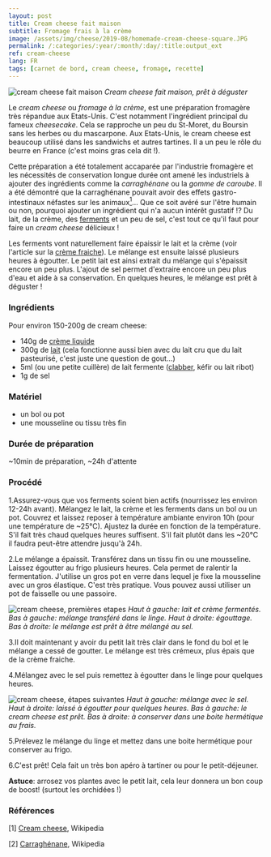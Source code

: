 ```yaml
---
layout: post
title: Cream cheese fait maison
subtitle: Fromage frais à la crème
image: /assets/img/cheese/2019-08/homemade-cream-cheese-square.JPG
permalink: /:categories/:year/:month/:day/:title:output_ext
ref: cream-cheese
lang: FR
tags: [carnet de bord, cream cheese, fromage, recette]
---
```


![cream cheese fait maison]({{site.baseurl}}/assets/img/cheese/2019-08/homemade-cream-cheese.JPG)
*Cream cheese fait maison, prêt à déguster*

<!--excerpt.start-->
Le *cream cheese* ou *fromage à la crème*, est une préparation fromagère très répandue aux Etats-Unis. C'est notamment l'ingrédient principal du fameux *cheesecake*.
Cela se rapproche un peu du St-Moret, du Boursin sans les herbes ou du mascarpone. 
Aux Etats-Unis, le cream cheese est beaucoup utilisé dans les sandwichs et autres tartines.
Il a un peu le rôle du beurre en France (c'est moins gras cela dit !).
<!--excerpt.end-->

Cette préparation a été totalement accaparée par l'industrie fromagère et les nécessités de conservation longue durée ont amené les industriels à ajouter des ingrédients comme 
la *carraghénane* ou la *gomme de caroube*. Il a été démontré que la carraghénane pouvait avoir des effets gastro-intestinaux néfastes sur les animaux[<sup>1</sup>](#2)...
Que ce soit avéré sur l'être humain ou non, pourquoi ajouter un ingrédient qui n'a aucun intérêt gustatif !?
Du lait, de la crème, des [ferments]({{site.baseurl}}/2019/05/22/culture-de-demarrage.html) et un peu de sel, c'est tout ce qu'il faut pour faire un *cream cheese* délicieux !

Les ferments vont naturellement faire épaissir le lait et la crème (voir l'article sur la [crème fraiche]({{site.baseurl}}/2019/06/04/creme-fraiche.html)).
Le mélange est ensuite laissé plusieurs heures à égoutter. Le petit lait est ainsi extrait du mélange qui s'épaissit encore un peu plus.
L'ajout de sel permet d'extraire encore un peu plus d'eau et aide à sa conservation.
En quelques heures, le mélange est prêt à déguster !

### Ingrédients

Pour environ 150-200g de cream cheese:
- 140g de [crème liquide]({{site.baseurl}}/2019/06/04/creme-fraiche.html)
- 300g de [lait]({{site.baseurl}}/2019/03/02/lait-cru.html) (cela fonctionne aussi bien avec du lait cru que du lait pasteurisé, c'est juste une question de gout...)
- 5ml (ou une petite cuillère) de lait fermente ([clabber]({{site.baseurl}}/2019/06/14/faire-son-levain-de-lait.html), kéfir ou lait ribot)
- 1g de sel

### Matériel

- un bol ou pot
- une mousseline ou tissu très fin


### Durée de préparation

~10min de préparation, ~24h d'attente

### Procédé

1.Assurez-vous que vos ferments soient bien actifs (nourrissez les environ 12-24h avant). Mélangez le lait, la crème et les ferments dans un bol ou un pot.
Couvrez et laissez reposer à température ambiante environ 10h (pour une température de ~25°C). Ajustez la durée en fonction de la température.
S'il fait très chaud quelques heures suffisent. S'il fait plutôt dans les ~20°C il faudra peut-être attendre jusqu'à 24h.

2.Le mélange a épaissit. Transférez dans un tissu fin ou une mousseline. Laissez égoutter au frigo plusieurs heures. Cela permet de ralentir la fermentation.
J'utilise un gros pot en verre dans lequel je fixe la mousseline avec un gros élastique. C'est très pratique.
Vous pouvez aussi utiliser un pot de faisselle ou une passoire.

![cream cheese, premières etapes]({{site.baseurl}}/assets/img/cheese/2019-08/cream-cheese_part1.jpg)
*Haut à gauche: lait et crème fermentés. Bas à gauche: mélange transféré dans le linge. 
Haut à droite: égouttage. Bas à droite: le mélange est prêt à être mélangé au sel.*

3.Il doit maintenant y avoir du petit lait très clair dans le fond du bol et le mélange a cessé de goutter. 
Le mélange est très crémeux, plus épais que de la crème fraiche.

4.Mélangez avec le sel puis remettez à égoutter dans le linge pour quelques heures.

![cream cheese, étapes suivantes]({{site.baseurl}}/assets/img/cheese/2019-08/cream-cheese_part2.jpg)
*Haut à gauche: mélange avec le sel. Haut à droite: laissé à égoutter pour quelques heures.
Bas à gauche: le cream cheese est prêt. Bas à droite: à conserver dans une boite hermétique au frais.*

5.Prélevez le mélange du linge et mettez dans une boite hermétique pour conserver au frigo.

6.C'est prêt! Cela fait un très bon apéro à tartiner ou pour le petit-déjeuner.

**Astuce**: arrosez vos plantes avec le petit lait, cela leur donnera un bon coup de boost! (surtout les orchidées !)


### Références

<a class="anchor" id="1">[1] <a> [Cream cheese](https://en.wikipedia.org/wiki/Cream_cheese), Wikipedia

<a class="anchor" id="2">[2]</a> [Carraghénane](https://fr.wikipedia.org/wiki/Carragh%C3%A9nane), Wikipedia


